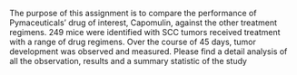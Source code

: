  The purpose of this assignment is to compare the performance of Pymaceuticals’ drug of interest, Capomulin, against the other treatment regimens.
 249 mice were identified with SCC tumors received treatment with a range of drug regimens. Over the course of 45 days, tumor development was observed and measured. Please find a detail analysis of all the observation, results and a summary statistic of the study 
